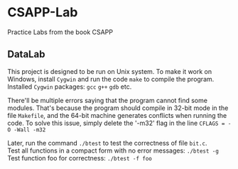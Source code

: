 # CSAPP-Lab
Practice Labs from the book CSAPP

## DataLab
This project is designed to be run on Unix system. To make it work on Windows, install `Cygwin` and run the code ```make``` to compile the program.  
Installed `Cygwin` packages: `gcc` `g++` `gdb` etc.  
  
There'll be multiple errors saying that the program cannot find some modules. That's because the program should compile in 32-bit mode in the file `Makefile`, and the 64-bit machine generates conflicts when running the code. To solve this issue, simply delete the '-m32' flag in the line ```CFLAGS = -O -Wall -m32```  
  
Later, run the command ```./btest``` to test the correctness of file `bit.c`.  
Test all functions in a compact form with no error messages: `./btest -g`  
Test function foo for correctness: `./btest -f foo`  
